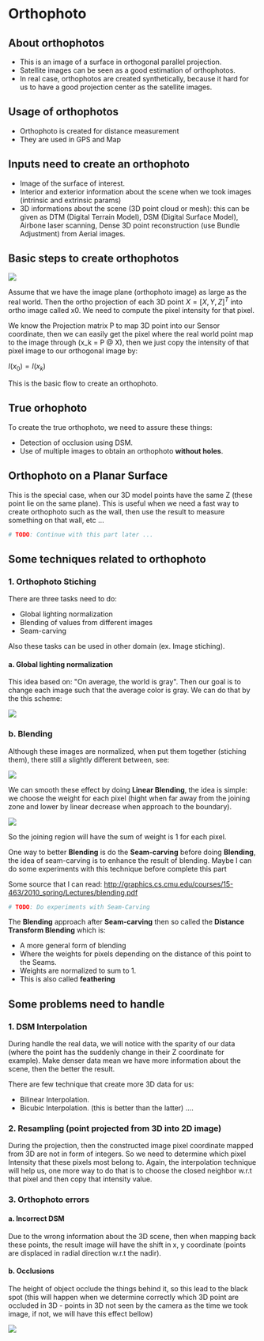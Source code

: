 # Orthophoto


## About orthophotos

* This is an image of a surface in orthogonal parallel projection.
* Satellite images can be seen as a good estimation of orthophotos.
* In real case, orthophotos are created synthetically, because it hard for us to have a good projection center as the satellite images.

## Usage of orthophotos

* Orthophoto is created for distance measurement
* They are used in GPS and Map

## Inputs need to create an orthophoto

* Image of the surface of interest.
* Interior and exterior information about the scene when we took images (intrinsic and extrinsic params)
* 3D informations about the scene (3D point cloud or mesh): this can be given as DTM (Digital Terrain Model), DSM (Digital Surface Model), Airbone laser scanning, 
Dense 3D point reconstruction (use Bundle Adjustment) from Aerial images.

## Basic steps to create orthophotos

![](./images/im_1.png)

Assume that we have the image plane (orthophoto image) as large as the real world. Then the ortho projection of each 3D point
$X = [X, Y, Z] ^ T$ into ortho image called x0. We need to compute the pixel intensity for that pixel. 

We know the Projection matrix P to map 3D point into our Sensor coordinate, then we can easily get the pixel where the real world 
point map to the image through (x_k = P @ X), then we just copy the intensity of that pixel image to our orthogonal image by: 

$I(x_0) = I(x_k)$

This is the basic flow to create an orthophoto.

## True orhophoto

To create the true orthophoto, we need to assure these things: 
* Detection of occlusion using DSM.
* Use of multiple images to obtain an orthophoto **without holes**.

## Orthophoto on a Planar Surface

This is the special case, when our 3D model points have the same Z (these point lie on the same plane). This is useful when we need 
a fast way to create orthophoto such as the wall, then use the result to measure something on that wall, etc ... 

```python
# TODO: Continue with this part later ...
```

## Some techniques related to orthophoto
### 1. Orthophoto Stiching
There are three tasks need to do: 
* Global lighting normalization
* Blending of values from different images
* Seam-carving

Also these tasks can be used in other domain (ex. Image stiching).

#### a. Global lighting normalization
This idea based on: "On average, the world is gray". Then our goal is to change each image such that the average color is gray. 
We can do that by the this scheme: 

![](./images/im_2.png)

### b. Blending
Although these images are normalized, when put them together (stiching them), there still a slightly different between, see: 

![](./images/im_3.png)

We can smooth these effect by doing **Linear Blending**, the idea is simple: we choose the weight for each pixel (hight when far away from the joining zone and lower by linear decrease
when approach to the boundary). 

![](./images/im_4.png)

So the joining region will have the sum of weight is 1 for each pixel.

One way to better **Blending** is do the **Seam-carving** before doing **Blending**, the idea of seam-carving is to enhance the result of blending.
Maybe I can do some experiments with this technique before complete this part

Some source that I can read: http://graphics.cs.cmu.edu/courses/15-463/2010_spring/Lectures/blending.pdf
```python
# TODO: Do experiments with Seam-Carving
```

The **Blending** approach after **Seam-carving** then so called the **Distance Transform Blending** which is: 
* A more general form of blending 
* Where the weights for pixels depending on the distance of this point to the Seams.
* Weights are normalized to sum to 1. 
* This is also called **feathering**

## Some problems need to handle

### 1. DSM Interpolation 

During handle the real data, we will notice with the sparity of our data (where the point has the suddenly change in their Z coordinate for example). 
Make denser data mean we have more information about the scene, then the better the result. 

There are few technique that create more 3D data for us:
* Bilinear Interpolation.
* Bicubic Interpolation. (this is better than the latter)
....

### 2. Resampling (point projected from 3D into 2D image)

During the projection, then the constructed image pixel coordinate mapped from 3D are not in form of integers. So we need
to determine which pixel Intensity that these pixels most belong to. Again, the interpolation technique will help us, one more 
way to do that is to choose the closed neighbor w.r.t that pixel and then copy that intensity value. 

### 3. Orthophoto errors

#### a. Incorrect DSM
Due to the wrong information about the 3D scene, then when mapping back these points, the result image will have the shift 
in x, y coordinate (points are displaced in radial direction w.r.t the nadir).

#### b. Occlusions
The height of object occlude the things behind it, so this lead to the black spot (this will happen when we determine correctly which 3D point
are occluded in 3D - points in 3D not seen by the camera as the time we took image, if not, we will have this effect bellow)

![](./error_image_1.jpg)

